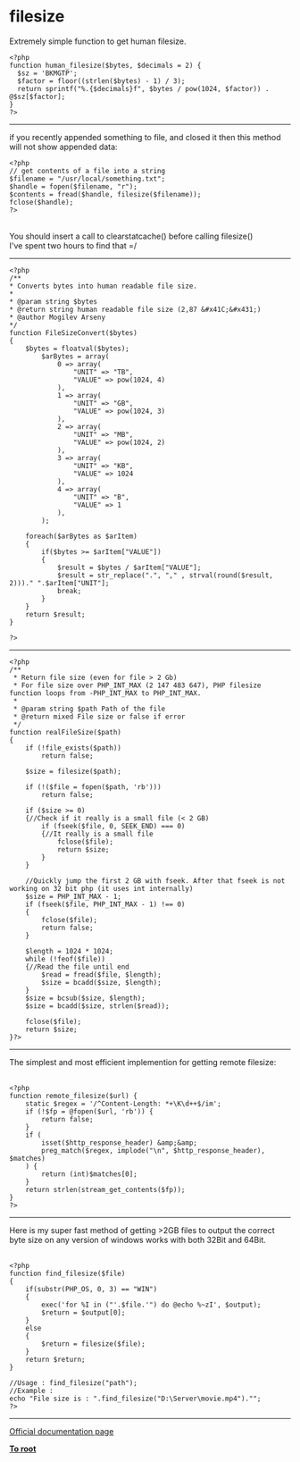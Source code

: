 # filesize



Extremely simple function to get human filesize.<br>

```
<?php
function human_filesize($bytes, $decimals = 2) {
  $sz = 'BKMGTP';
  $factor = floor((strlen($bytes) - 1) / 3);
  return sprintf("%.{$decimals}f", $bytes / pow(1024, $factor)) . @$sz[$factor];
}
?>
```
  

---

if you recently appended something to file, and closed it then this method will not show appended data:<br>

```
<?php
// get contents of a file into a string
$filename = "/usr/local/something.txt";
$handle = fopen($filename, "r");
$contents = fread($handle, filesize($filename));
fclose($handle);
?>
```
<br>You should insert a call to clearstatcache() before calling filesize()<br>I&apos;ve spent two hours to find that =/  

---



```
<?php
/** 
* Converts bytes into human readable file size. 
* 
* @param string $bytes 
* @return string human readable file size (2,87 &#x41C;&#x431;)
* @author Mogilev Arseny 
*/ 
function FileSizeConvert($bytes)
{
    $bytes = floatval($bytes);
        $arBytes = array(
            0 => array(
                "UNIT" => "TB",
                "VALUE" => pow(1024, 4)
            ),
            1 => array(
                "UNIT" => "GB",
                "VALUE" => pow(1024, 3)
            ),
            2 => array(
                "UNIT" => "MB",
                "VALUE" => pow(1024, 2)
            ),
            3 => array(
                "UNIT" => "KB",
                "VALUE" => 1024
            ),
            4 => array(
                "UNIT" => "B",
                "VALUE" => 1
            ),
        );

    foreach($arBytes as $arItem)
    {
        if($bytes >= $arItem["VALUE"])
        {
            $result = $bytes / $arItem["VALUE"];
            $result = str_replace(".", "," , strval(round($result, 2)))." ".$arItem["UNIT"];
            break;
        }
    }
    return $result;
}

?>
```
  

---



```
<?php
/**
 * Return file size (even for file > 2 Gb)
 * For file size over PHP_INT_MAX (2 147 483 647), PHP filesize function loops from -PHP_INT_MAX to PHP_INT_MAX.
 *
 * @param string $path Path of the file
 * @return mixed File size or false if error
 */
function realFileSize($path)
{
    if (!file_exists($path))
        return false;

    $size = filesize($path);
    
    if (!($file = fopen($path, 'rb')))
        return false;
    
    if ($size >= 0)
    {//Check if it really is a small file (< 2 GB)
        if (fseek($file, 0, SEEK_END) === 0)
        {//It really is a small file
            fclose($file);
            return $size;
        }
    }
    
    //Quickly jump the first 2 GB with fseek. After that fseek is not working on 32 bit php (it uses int internally)
    $size = PHP_INT_MAX - 1;
    if (fseek($file, PHP_INT_MAX - 1) !== 0)
    {
        fclose($file);
        return false;
    }
    
    $length = 1024 * 1024;
    while (!feof($file))
    {//Read the file until end
        $read = fread($file, $length);
        $size = bcadd($size, $length);
    }
    $size = bcsub($size, $length);
    $size = bcadd($size, strlen($read));
    
    fclose($file);
    return $size;
}?>
```
  

---

The simplest and most efficient implemention for getting remote filesize:<br><br>

```
<?php
function remote_filesize($url) {
    static $regex = '/^Content-Length: *+\K\d++$/im';
    if (!$fp = @fopen($url, 'rb')) {
        return false;
    }
    if (
        isset($http_response_header) &amp;&amp;
        preg_match($regex, implode("\n", $http_response_header), $matches)
    ) {
        return (int)$matches[0];
    }
    return strlen(stream_get_contents($fp));
}
?>
```
  

---

Here is my super fast method of getting &gt;2GB files to output the correct byte size on any version of windows works with both 32Bit and 64Bit.<br><br>

```
<?php
function find_filesize($file)
{
    if(substr(PHP_OS, 0, 3) == "WIN")
    {
        exec('for %I in ("'.$file.'") do @echo %~zI', $output);
        $return = $output[0];
    }
    else
    {
        $return = filesize($file);
    }
    return $return;
}

//Usage : find_filesize("path");
//Example :
echo "File size is : ".find_filesize("D:\Server\movie.mp4")."";
?>
```
  

---

[Official documentation page](https://www.php.net/manual/en/function.filesize.php)

**[To root](/README.md)**